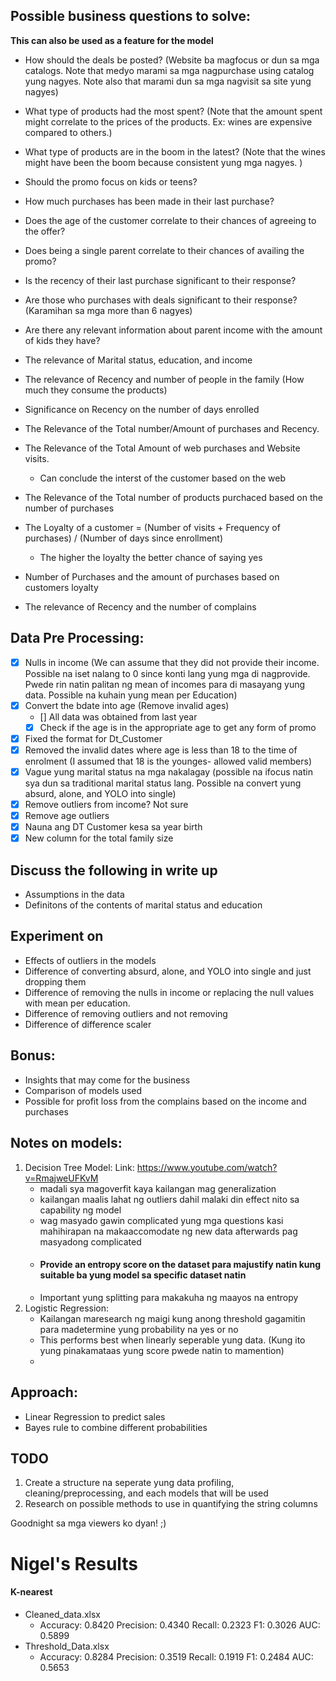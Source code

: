 ## Possible business questions to solve:

**This can also be used as a feature for the model**

- How should the deals be posted? (Website ba magfocus or dun sa mga catalogs. Note that medyo marami sa mga nagpurchase using catalog yung nagyes. Note also that marami dun sa mga nagvisit sa site yung nagyes)
- What type of products had the most spent? (Note that the amount spent might correlate to the prices of the products. Ex: wines are expensive compared to others.)
- What type of products are in the boom in the latest? (Note that the wines might have been the boom because consistent yung mga nagyes. )
- Should the promo focus on kids or teens?
- How much purchases has been made in their last purchase?
- Does the age of the customer correlate to their chances of agreeing to the offer?
- Does being a single parent correlate to their chances of availing the promo?
- Is the recency of their last purchase significant to their response?
- Are those who purchases with deals significant to their response? (Karamihan sa mga more than 6 nagyes)
- Are there any relevant information about parent income with the amount of kids they have?
- The relevance of Marital status, education, and income
- The relevance of Recency and number of people in the family (How much they consume the products)
- Significance on Recency on the number of days enrolled
- The Relevance of the Total number/Amount of purchases and Recency.
- The Relevance of the Total Amount of web purchases and Website visits.

  - Can conclude the interst of the customer based on the web

- The Relevance of the Total number of products purchaced based on the number of purchases
- The Loyalty of a customer = (Number of visits + Frequency of purchases) / (Number of days since enrollment)

  - The higher the loyalty the better chance of saying yes

- Number of Purchases and the amount of purchases based on customers loyalty
- The relevance of Recency and the number of complains

## Data Pre Processing:

- [x] Nulls in income (We can assume that they did not provide their income. Possible na iset nalang to 0 since konti lang yung mga di nagprovide. Pwede rin natin palitan ng mean of incomes para di masayang yung data. Possible na kuhain yung mean per Education)
- [x] Convert the bdate into age (Remove invalid ages)
  - [] All data was obtained from last year
  - [x] Check if the age is in the appropriate age to get any form of promo
- [x] Fixed the format for Dt_Customer
- [x] Removed the invalid dates where age is less than 18 to the time of enrolment (I assumed that 18 is the younges- allowed valid members)
- [x] Vague yung marital status na mga nakalagay (possible na ifocus natin sya dun sa traditional marital status lang. Possible na convert yung absurd, alone, and YOLO into single)
- [x] Remove outliers from income? Not sure
- [x] Remove age outliers
- [x] Nauna ang DT Customer kesa sa year birth
- [x] New column for the total family size

## Discuss the following in write up

- Assumptions in the data
- Definitons of the contents of marital status and education

## Experiment on

- Effects of outliers in the models
- Difference of converting absurd, alone, and YOLO into single and just dropping them
- Difference of removing the nulls in income or replacing the null values with mean per education.
- Difference of removing outliers and not removing
- Difference of difference scaler

## Bonus:

- Insights that may come for the business
- Comparison of models used
- Possible for profit loss from the complains based on the income and purchases

## Notes on models:

1. Decision Tree Model:
   Link: https://www.youtube.com/watch?v=RmajweUFKvM
   - madali sya magoverfit kaya kailangan mag generalization
   - kailangan maalis lahat ng outliers dahil malaki din effect nito sa capability ng model
   - wag masyado gawin complicated yung mga questions kasi mahihirapan na makaaccomodate ng new data afterwards pag masyadong complicated
   - #### Provide an entropy score on the dataset para majustify natin kung suitable ba yung model sa specific dataset natin
   - Important yung splitting para makakuha ng maayos na entropy
2. Logistic Regression:
   - Kailangan maresearch ng maigi kung anong threshold gagamitin para madetermine yung probability na yes or no
   - This performs best when linearly seperable yung data. (Kung ito yung pinakamataas yung score pwede natin to mamention)
   -

## Approach:

- Linear Regression to predict sales
- Bayes rule to combine different probabilities

## TODO

1. Create a structure na seperate yung data profiling, cleaning/preprocessing, and each models that will be used
2. Research on possible methods to use in quantifying the string columns

Goodnight sa mga viewers ko dyan! ;)

# Nigel's Results

#### K-nearest

- Cleaned_data.xlsx
  - Accuracy: 0.8420
    Precision: 0.4340
    Recall: 0.2323
    F1: 0.3026
    AUC: 0.5899
- Threshold_Data.xlsx
  - Accuracy: 0.8284
    Precision: 0.3519
    Recall: 0.1919
    F1: 0.2484
    AUC: 0.5653

